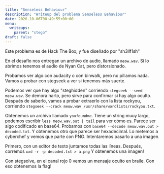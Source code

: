 ```yaml
---
title: "Senseless Behaviour"
description: "Writeup del problema Senseless Behaviour"
date: 2020-10-06T08:49:55+00:00
menu:
  writeups:
    parent: "stego"
draft: false
---
```


Este problema es de Hack The Box, y fue diseñado por "sh3llf1sh"

En el desafío nos entregan un archivo de audio, llamado `meow.wav`. Si lo abrimos tenemos el audio de Nyan Cat, pero distorsionado.

Probamos ver algo con audacity o con binwalk, pero no pillamos nada. Vamos a probar con stegseek a ver si tenemos más suerte.

Podemos ver que hay algo "steghidden" corriendo `stegseek --seed meow.wav`. Se demora harto, pero sirve para confirmar si hay algo oculto. Después de saberlo, vamos a probar extraerlo con la lista rockyou, corriendo `stegseek --crack meow.wav /usr/share/wordlists/rockyou.txt`.

Obtenemos un archivo llamado `youfoundme`. Tiene un string muuy largo, podemos escribir `less meow.wav.out | tail` para ver cómo es. Parece ser algo codificado en base64. Probamos con `base64 --decode meow.wav.out > decoded.txt`. Y obtenemos otro que parece ser hexadecimal. Lo metemos a cyberchef y vemos que parte con PNG. Intentaremos pasarlo a una imagen.

Primero, con un editor de texto juntamos todas las líneas. Después, corremos `xxd -r -p decoded.txt > a.png` Y obtenemos una imagen!

Con stegsolve, en el canal rojo 0 vemos un mensaje oculto en braile. Con eso obtenemos la flag!